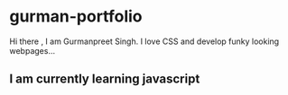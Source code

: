 # gurman-portfolio

Hi there , I am Gurmanpreet Singh. I love CSS and develop funky looking webpages...

## I am currently learning javascript
